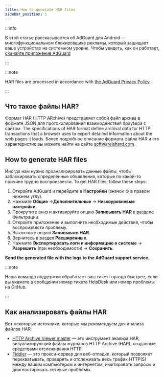 ```yaml
---
title: How to generate HAR files
sidebar_position: 5
---
```


:::info

В этой статье рассказывается об AdGuard для Android — многофункциональном блокировщике рекламы, который защищает ваше устройство на системном уровне. Чтобы увидеть, как он работает, [скачайте приложение AdGuard](https://agrd.io/download-kb-adblock)

:::

:::note

HAR files are processed in accordance with [the AdGuard Privacy Policy](https://adguard.com/en/privacy.html).

:::

## Что такое файлы HAR?

Формат HAR (HTTP ARchive) представляет собой файл архива в формате JSON для протоколирования взаимодействия браузера с сайтом. The specifications of HAR format define archival data for HTTP transactions that a browser uses to export detailed information about the web pages it loads. Более подробное описание формата файла HAR и его характеристик вы можете найти на сайте [softwareishard.com](http://www.softwareishard.com/blog/har-12-spec/).

## How to generate HAR files

Иногда нам нужно проанализировать данные файлы, чтобы заблокировать определённые объявления, которые по какой-то причине трудно воспроизвести. To get HAR files, follow these steps:

1. Откройте AdGuard и перейдите в **Настройки** (значок ⚙ в правом нижнем углу).
2. Нажмите **Общие** →**Дополнительные** → **Низкоуровневые настройки**.
3. Прокрутите вниз и активируйте опцию **Записывать HAR** в разделе Фильтрации.
4. Откройте приложение и выполните необходимые действия, чтобы воспроизвести проблему.
5. Выключите опцию **Записывать HAR**.
6. Вернитесь в раздел **Расширенные**.
7. Нажмите **Экспортировать логи и информацию о системе** → **Разрешить** (при необходимости) → **Сохранить**.

**Send the generated file with the logs to the AdGuard support service.**

:::note

Наша команда поддержки обработает ваш тикет гораздо быстрее, если вы укажете в сообщении номер тикета HelpDesk или номер проблемы на GitHub.

:::

## Как анализировать файлы HAR

Вот некоторые источники, которые мы рекомендуем для анализа файлов HAR:

- [HTTP Archive Viewer master](https://gitgrimbo.github.io/harviewer/master/) — это инструмент анализа HAR, визуализирующий файлы журналов HTTP Archive (HAR), созданные средствами отслеживания HTTP.
- [Fiddler](https://www.telerik.com/fiddler) — это прокси-сервер для веб-отладки, который позволяет перехватывать, проверять и отслеживать весь трафик HTTP(S) между вашим компьютером и интернетом, имитировать запросы и диагностировать сетевые проблемы.
